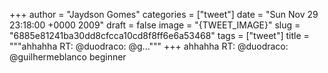 
+++
author = "Jaydson Gomes"
categories = ["tweet"]
date = "Sun Nov 29 23:18:00 +0000 2009"
draft = false
image = "{TWEET_IMAGE}"
slug = "6885e81241ba30dd8cfcca10cd8f8ff6e6a53468"
tags = ["tweet"]
title = """ahhahha RT: @duodraco: @g..."""
+++
ahhahha RT: @duodraco: @guilhermeblanco beginner

